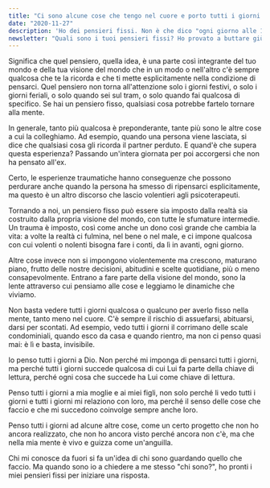 ```yaml
---
title: "Ci sono alcune cose che tengo nel cuore e porto tutti i giorni alla memoria."
date: "2020-11-27"
description: 'Ho dei pensieri fissi. Non è che dico "ogni giorno alle 13 in punto penserò a questa cosa". Avere un pensiero fisso significa che ogni giorno succede qualcosa che fa pensare a quella cosa lì.'
newsletter: "Quali sono i tuoi pensieri fissi? Ho provato a buttare giù su carta (virtuale!) qualche mio pensiero fisso, spero siano considerazioni che possano in qualche modo arricchirti. :)"
---
```


Significa che quel pensiero, quella idea, è una parte così integrante del tuo mondo e della tua visione del mondo che in un modo o nell'altro c'è sempre qualcosa che te la ricorda e che ti mette esplicitamente nella condizione di pensarci. Quel pensiero non torna all'attenzione solo i giorni festivi, o solo i giorni feriali, o solo quando sei sul tram, o solo quando fai qualcosa di specifico. Se hai un pensiero fisso, qualsiasi cosa potrebbe fartelo tornare alla mente.

In generale, tanto più qualcosa è preponderante, tante più sono le altre cose a cui la colleghiamo. Ad esempio, quando una persona viene lasciata, si dice che qualsiasi cosa gli ricorda il partner perduto. E quand'è che supera questa esperienza? Passando un'intera giornata per poi accorgersi che non ha pensato all'ex.

Certo, le esperienze traumatiche hanno conseguenze che possono perdurare anche quando la persona ha smesso di ripensarci esplicitamente, ma questo è un altro discorso che lascio volentieri agli psicoterapeuti.

Tornando a noi, un pensiero fisso può essere sia imposto dalla realtà sia costruito dalla propria visione del mondo, con tutte le sfumature intermedie. Un trauma è imposto, così come anche un dono così grande che cambia la vita: a volte la realtà ci fulmina, nel bene o nel male, e ci impone qualcosa con cui volenti o nolenti bisogna fare i conti, da lì in avanti, ogni giorno.

Altre cose invece non si impongono violentemente ma crescono, maturano piano, frutto delle nostre decisioni, abitudini e scelte quotidiane, più o meno consapevolmente. Entrano a fare parte della visione del mondo, sono la lente attraverso cui pensiamo alle cose e leggiamo le dinamiche che viviamo.

Non basta vedere tutti i giorni qualcosa o qualcuno per averlo fisso nella mente, tanto meno nel cuore. C'è sempre il rischio di assuefarsi, abituarsi, darsi per scontati. Ad esempio, vedo tutti i giorni il corrimano delle scale condominiali, quando esco da casa e quando rientro, ma non ci penso quasi mai: è lì e basta, invisibile.

Io penso tutti i giorni a Dio. Non perché mi imponga di pensarci tutti i giorni, ma perché tutti i giorni succede qualcosa di cui Lui fa parte della chiave di lettura, perché ogni cosa che succede ha Lui come chiave di lettura.

Penso tutti i giorni a mia moglie e ai miei figli, non solo perché li vedo tutti i giorni e tutti i giorni mi relaziono con loro, ma perché il senso delle cose che faccio e che mi succedono coinvolge sempre anche loro.

Penso tutti i giorni ad alcune altre cose, come un certo progetto che non ho ancora realizzato, che non ho ancora visto perché ancora non c'è, ma che nella mia mente è vivo e guizza come un'anguilla.

Chi mi conosce da fuori si fa un'idea di chi sono guardando quello che faccio. Ma quando sono io a chiedere a me stesso "chi sono?", ho pronti i miei pensieri fissi per iniziare una risposta.
